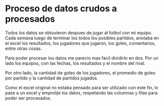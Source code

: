 # Proceso de datos crudos a procesados

Todos los datos se obtuvieron despues de jugar al futbol con mi equipo. Cada semana luego de terminar los todos los posibles partidos, anotaba en el excel los resultados, los jugadores que jugaron, los goles, comentarios, entre otras cosas.

Para poder procesar los datos me parecio mas facil dividirlo en dos. Por un lado los equipos, con las fechas, los resultados y el nombre del rival.

Por otro lado, la cantidad de goles de los jugadores, el promedio de goles por partido y la cantidad de partidos jugados.

Como el excel original no estaba pensado para ser utilizado con este fin, lo pase a un excel y emprolije los datos, respetando las columnas y filas para poder ser procesados.
